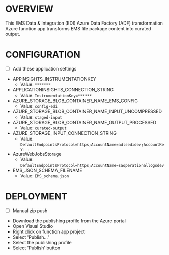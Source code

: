 # OVERVIEW

This EMS Data & Integration (EDI) Azure Data Factory (ADF) transformation Azure function app transforms EMS file package content into curated output. 

# CONFIGURATION

- [ ]  Add these application settings
  - APPINSIGHTS_INSTRUMENTATIONKEY
    - Value: `*******`
  - APPLICATIONINSIGHTS_CONNECTION_STRING
    - Value: `InstrumentationKey=******`
  - AZURE_STORAGE_BLOB_CONTAINER_NAME_EMS_CONFIG
    - Value: `config-edi`
  - AZURE_STORAGE_BLOB_CONTAINER_NAME_INPUT_UNCOMPRESSED
    - Value: `staged-input`
  - AZURE_STORAGE_BLOB_CONTAINER_NAME_OUTPUT_PROCESSED
    - Value: `curated-output`
  - AZURE_STORAGE_INPUT_CONNECTION_STRING
    - Value: `DefaultEndpointsProtocol=https;AccountName=adlsedidev;AccountKey...`
  - AzureWebJobsStorage
    - Value: `DefaultEndpointsProtocol=https;AccountName=saoperationallogsdev`
  - EMS_JSON_SCHEMA_FILENAME
    - Value: `EMS_schema.json`
  
# DEPLOYMENT
- [ ]  Manual zip push
  - Download the publishing profile from the Azure portal
  - Open Visual Studio
  - Right click on function app project
  - Select 'Publish..."
  - Select the publishing profile
  - Select 'Publish' button
